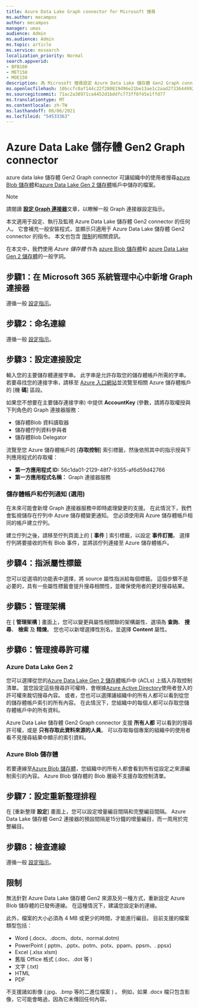 ```yaml
---
title: Azure Data Lake Graph connector for Microsoft 搜尋
ms.author: mecampos
author: mecampos
manager: umas
audience: Admin
ms.audience: Admin
ms.topic: article
ms.service: mssearch
localization_priority: Normal
search.appverid:
- BFB160
- MET150
- MOE150
description: 為 Microsoft 搜尋設定 Azure Data Lake 儲存體 Gen2 Graph connector
ms.openlocfilehash: 10bccfc0af144c22f280819d96e21be13ae1c2aad273364499296b6289d3a1e5
ms.sourcegitcommit: 71ac2a38971ca4452d1bddfc773ff8f45e1ffd77
ms.translationtype: MT
ms.contentlocale: zh-TW
ms.lasthandoff: 08/06/2021
ms.locfileid: "54533363"
---
```

<!---Previous ms.author: monaray --->

# <a name="azure-data-lake-storage-gen2-graph-connector"></a>Azure Data Lake 儲存體 Gen2 Graph connector

azure data lake 儲存體 Gen2 Graph connector 可讓組織中的使用者搜尋[azure Blob 儲存體](/azure/storage/blobs/storage-blobs-introduction)和[azure Data Lake Gen 2 儲存體](/azure/storage/blobs/data-lake-storage-introduction)帳戶中儲存的檔案。

> [!NOTE]
> 請閱讀 [**設定 Graph 連接器**](configure-connector.md)文章，以瞭解一般 Graph 連接器設定指示。

本文適用于設定、執行及監視 Azure Data Lake 儲存體 Gen2 connector 的任何人。 它會補充一般安裝程式，並顯示只適用于 Azure Data Lake 儲存體 Gen2 connector 的指令。 本文也包含 [限制](#limitations)的相關資訊。

在本文中，我們使用 *Azure 儲存體* 作為 [azure Blob 儲存體](/azure/storage/blobs/storage-blobs-introduction)和 [azure Data Lake Gen 2 儲存體](/azure/storage/blobs/data-lake-storage-introduction)的一般字詞。

## <a name="step-1-add-a-graph-connector-in-the-microsoft-365-admin-center"></a>步驟1：在 Microsoft 365 系統管理中心中新增 Graph 連接器

遵循一般 [設定指示](./configure-connector.md)。
<!---If the above phrase does not apply, delete it and insert specific details for your data source that are different from general setup instructions.-->

## <a name="step-2-name-the-connection"></a>步驟2：命名連線

遵循一般 [設定指示](./configure-connector.md)。
<!---If the above phrase does not apply, delete it and insert specific details for your data source that are different from general setup instructions.-->

## <a name="step-3-configure-the-connection-settings"></a>步驟3：設定連接設定

輸入您的主要儲存體連接字串。 此字串是允許存取您的儲存體帳戶所需的字串。 若要尋找您的連接字串，請移至 [Azure 入口網站](https://ms.portal.azure.com/#home)並流覽至相關 Azure 儲存體帳戶的 [機 **碼**] 區段。

如果您不想要在主要儲存連接字串) 中提供 **AccountKey** (參數，請將存取權授與下列角色的 Graph 連接器服務：

* 儲存體Blob 資料讀取器
* 儲存體佇列資料參與者
* 儲存體Blob Delegator

流覽至您 Azure 儲存體帳戶的 [**存取控制**] 索引標籤，然後依照其中的指示授與下列應用程式的存取權：

* **第一方應用程式 ID:** 56c1da01-2129-48f7-9355-af6d59d42766
* **第一方應用程式名稱：** Graph 連接器服務

### <a name="storage-account-and-queue-notifications-optional"></a>儲存體帳戶和佇列通知 (選用) 

在未來可能會新增 Graph 連接器服務中即時處理變更的支援。 在此情況下，我們會監視儲存在佇列中 Azure 儲存體變更通知。 您必須使用與 Azure 儲存體帳戶相同的帳戶建立佇列。

建立佇列之後，請移至佇列頁面上的 [ **事件** ] 索引標籤，以設定 **事件訂閱**。 選擇佇列將要接收的所有 Blob 事件，並將該佇列連接至 Azure 儲存體帳戶。

## <a name="step-4-assign-property-labels"></a>步驟4：指派屬性標籤

您可以從選項的功能表中選擇，將 source 屬性指派給每個標籤。 這個步驟不是必要的，具有一些屬性標籤會提升搜尋相關性，並確保使用者的更好搜尋結果。

## <a name="step-5-manage-schema"></a>步驟5：管理架構

在 [ **管理架構** ] 畫面上，您可以變更與屬性相關聯的架構屬性、選項為 **查詢**、 **搜尋**、 **檢索** 及 **精煉**。 您也可以新增選擇性別名，並選擇 **Content** 屬性。

## <a name="step-6-manage-search-permissions"></a>步驟6：管理搜尋許可權

### <a name="azure-data-lake-gen-2"></a>Azure Data Lake Gen 2

您可以選擇從您的[Azure Data Lake Gen 2 儲存體](/azure/storage/blobs/data-lake-storage-introduction)帳戶中 (ACLs) 上插入存取控制清單。 當您設定這些搜尋許可權時，會根據[Azure Active Directory](/azure/active-directory/)使用者登入的許可權來裁切搜尋內容。 或者，您也可以選擇讓組織中的所有人都可以看到從您的儲存體帳戶索引的所有內容。 在此情況下，您組織中的每個人都可以存取您儲存體帳戶中的所有資料。

Azure Data Lake 儲存體 Gen2 Graph connector 支援 **所有人都** 可以看到的搜尋許可權，或是 **只有存取此資料來源的人員**。 可以存取每個專案的組織中的使用者看不見搜尋結果中顯示的索引資料。

### <a name="azure-blob-storage"></a>Azure Blob 儲存體

若要連線至[Azure Blob 儲存體](/azure/storage/blobs/storage-blobs-introduction)，您組織中的所有人都會看到所有從設定之來源編制索引的內容。 Azure Blob 儲存體的 Blob 層級不支援存取控制清單。

## <a name="step-7-set-the-refresh-schedule"></a>步驟7：設定重新整理排程

在 [重新整理 **設定**] 畫面上，您可以設定增量編目間隔和完整編目間隔。 Azure Data Lake 儲存體 Gen2 連接器的預設間隔是15分鐘的增量編目，而一周用於完整編目。

## <a name="step-8-review-connection"></a>步驟8：檢查連線

遵循一般 [設定指示](./configure-connector.md)。
<!---If the above phrase does not apply, delete it and insert specific details for your data source that are different from general setup instructions.-->

<!---## Troubleshooting-->
<!---Insert troubleshooting recommendations for this data source-->

## <a name="limitations"></a>限制

無法針對 Azure Data Lake 儲存體 Gen2 來源及另一種方式，重新設定 Azure Blob 儲存體的已發佈連線。 在這種情況下，建議您設定新的連線。

此外，檔案的大小必須為 4 MB 或更少的時間，才能進行編目。 目前支援的檔案類型包括：

* Word (.docx、.docm、dotx、normal.dotm) 
* PowerPoint ( pptm、.pptx、potm、potx、ppam、ppsm、. ppsx) 
* Excel (.xlsx xlsm) 
* 舊版 Office 格式 (.doc、.dot 等 ) 
* 文字 (.txt) 
* HTML
* PDF

不支援諸如影像 (.jpg、.bmp 等的二進位檔案 ) 。 例如，如果 .docx 檔只包含影像，它可能會略過，因為它未傳回任何內容。
